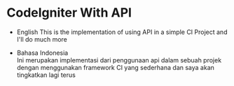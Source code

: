 # CodeIgniter With API

- English
  This is the implementation of using API in a simple CI Project and I'll do much more

- Bahasa Indonesia  
  Ini merupakan implementasi dari penggunaan api dalam sebuah projek dengan menggunakan framework CI yang sederhana dan saya akan tingkatkan lagi terus
